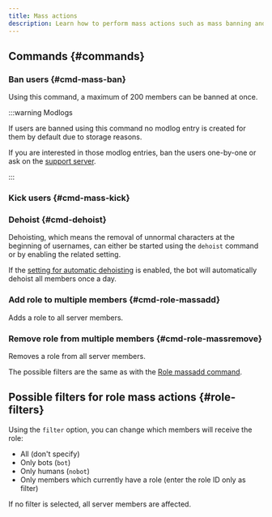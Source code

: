 ```yaml
---
title: Mass actions
description: Learn how to perform mass actions such as mass banning and kicking, as well as adding and removing roles from multiple users.
---
```


## Commands {#commands}

### Ban users {#cmd-mass-ban}

<Command name="mass ban" slash="reason:Reason users:List of users, separated by &quot; &quot;, &quot;,&quot; or &quot;;&quot;" message="<Reason> <List of users, separated by &quot; &quot;, &quot;,&quot; or &quot;;&quot;>"></Command>

Using this command, a maximum of 200 members can be banned at once.

:::warning Modlogs

If users are banned using this command no modlog entry is created for them by default due to storage reasons.

If you are interested in those modlog entries, ban the users one-by-one or ask on the [support server](https://tomatenkuchen.com/discord).

:::

### Kick users {#cmd-mass-kick}

<Command name="mass kick" slash="reason:Reason users:List of users, separated by &quot; &quot;, &quot;,&quot; or &quot;;&quot;" message="<Reason> <List of users, separated by &quot; &quot;, &quot;,&quot; or &quot;;&quot;>"></Command>

### Dehoist {#cmd-dehoist}

Dehoisting, which means the removal of unnormal characters at the beginning of usernames, can either be started using the `dehoist` command or by enabling the related setting.

If the [setting for automatic dehoisting](./settings#auto-dehoist) is enabled, the bot will automatically dehoist all members once a day.

### Add role to multiple members {#cmd-role-massadd}

<Command name="role massadd" slash="role:Role [filter:Filter]" message="<Role> [<Filter>]"></Command>

Adds a role to all server members.

### Remove role from multiple members {#cmd-role-massremove}

<Command name="role massremove" slash="role:Role [filter:Filter]" message="<Role> [<Filter>]"></Command>

Removes a role from all server members.

The possible filters are the same as with the [Role massadd command](#cmd-role-massadd).

## Possible filters for role mass actions {#role-filters}

Using the `filter` option, you can change which members will receive the role:
- All (don't specify)
- Only bots (`bot`)
- Only humans (`nobot`)
- Only members which currently have a role (enter the role ID only as filter)

If no filter is selected, all server members are affected.
